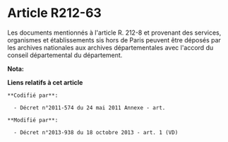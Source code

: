 # Article R212-63

Les documents mentionnés à l'article R. 212-8 et provenant des services, organismes et établissements sis hors de Paris
peuvent être déposés par les archives nationales aux archives départementales avec l'accord du conseil départemental du
département.

**Nota:**



**Liens relatifs à cet article**

	**Codifié par**:

	  - Décret n°2011-574 du 24 mai 2011 Annexe - art.

	**Modifié par**:

	  - Décret n°2013-938 du 18 octobre 2013 - art. 1 (VD)
